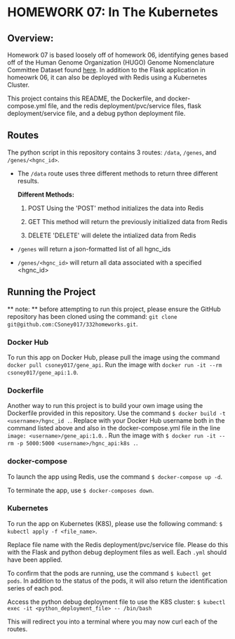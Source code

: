 # HOMEWORK 07: In The Kubernetes

## Overview: 

Homework 07 is based loosely off of homework 06, identifying genes based off of the 
Human Genome Organization (HUGO) Genome Nomenclature Committee Dataset found 
[here](https://www.genenames.org/download/archive/). In addition to the Flask application
in homeowrk 06, it can also be deployed with Redis using a Kubernetes Cluster. 

This project contains this README, the Dockerfile, and docker-compose.yml file,
and the redis deployment/pvc/service files, flask deployment/service file, and a debug python deployment file. 

## Routes

The python script in this repository contains 3 routes: `/data`, `/genes`, and `/genes/<hgnc_id>`.

- The `/data` route uses three different methods to return three different results. 

  **Different Methods:**

  1. POST
     Using the 'POST' method initializes the data into Redis

  2. GET
     This method will return the previously initialized data from Redis

  3. DELETE
     'DELETE' will delete the intialized data from Redis

- `/genes` will return a json-formatted list of all hgnc_ids

- `/genes/<hgnc_id>` will return all data associated with a specified <hgnc_id>


## Running the Project
** note: ** before attempting to run this project, please ensure the GitHub repository has been cloned using the command:
`git clone git@github.com:CSoney017/332homeworks.git`. 

### Docker Hub

To run this app on Docker Hub, please pull the image using the command 
`docker pull csoney017/gene_api`. Run the image with `docker run -it --rm csoney017/gene_api:1.0`. 

### Dockerfile

Another way to run this project is to build your own image using the Dockerfile 
provided in this repository. Use the command 
`$ docker build -t <username>/hgnc_id .`. 
Replace <username> with your Docker Hub username both in the command listed above
and also in the docker-compose.yml file in the line `image: <username>/gene_api:1.0`. .
Run the image with 
`$ docker run -it --rm -p 5000:5000 <username>/hgnc_api:k8s .`. 

### docker-compose 
To launch the app using Redis, use the command
`$ docker-compose up -d`.

To terminate the app, use 
`$ docker-composes down`. 

### Kubernetes 
To run the app on Kubernetes (K8S), please use the following command: 
`$ kubectl apply -f <file_name>`. 

Replace file name with the Redis deployment/pvc/service file. Please do this with the Flask and python debug deployment files as well. 
Each `.yml` should have been applied. 

To confirm that the pods are running, use the command
`$ kubectl get pods`. 
In addition to the status of the pods, it will also return the identification series of each pod. 

Access the python debug deployment file to use the K8S cluster: 
`$ kubectl exec -it <python_deployment_file> -- /bin/bash`

This will redirect you into a terminal where you may now curl each of the 
routes. 

